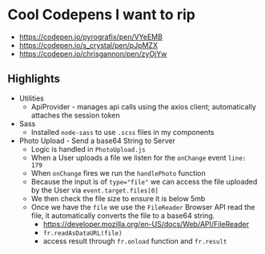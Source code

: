 

# Cool Codepens I want to rip
- https://codepen.io/pyrografix/pen/VYeEMB
- https://codepen.io/s_crystal/pen/pJpMZX
- https://codepen.io/chrisgannon/pen/zyOjYw


## Highlights
- Utilities
    * ApiProvider - manages api calls using the axios client; automatically attaches the session token
- Sass
    * Installed `node-sass` to use `.scss` files in my components
- Photo Upload - Send a base64 String to Server
    * Logic is handled in `PhotoUpload.js`
    * When a User uploads a file we listen for the `onChange` event `line: 179`
    * When `onChange` fires we run the `handlePhoto` function
    * Because the input is of `type="file"` we can access the file uploaded by the User via `event.target.files[0]`
    * We then check the file size to ensure it is below 5mb
    * Once we have the `file` we use the `FileReader` Browser API read the file, it automatically converts the file to a base64 string. 
        * https://developer.mozilla.org/en-US/docs/Web/API/FileReader
        * `fr.readAsDataURL(file)`
        * access result through `fr.onload` function and `fr.result`


